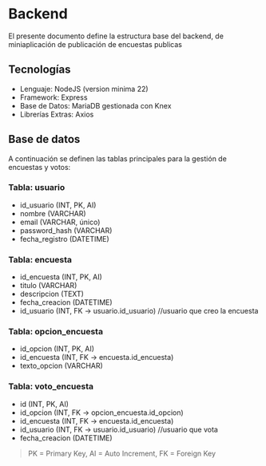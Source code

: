 # Backend
El presente documento define la estructura base del backend, de miniaplicación de publicación de encuestas publicas

## Tecnologías
- Lenguaje: NodeJS (version minima 22)
- Framework: Express
- Base de Datos: MariaDB gestionada con Knex
- Librerías Extras: Axios

## Base de datos
A continuación se definen las tablas principales para la gestión de encuestas y votos:

### Tabla: usuario
- id_usuario (INT, PK, AI)
- nombre (VARCHAR)
- email (VARCHAR, único)
- password_hash (VARCHAR)
- fecha_registro (DATETIME)

### Tabla: encuesta
- id_encuesta (INT, PK, AI)
- titulo (VARCHAR)
- descripcion (TEXT)
- fecha_creacion (DATETIME)
- id_usuario (INT, FK -> usuario.id_usuario) //usuario que creo la encuesta

### Tabla: opcion_encuesta
- id_opcion (INT, PK, AI)
- id_encuesta (INT, FK -> encuesta.id_encuesta)
- texto_opcion (VARCHAR)

### Tabla: voto_encuesta
- id (INT, PK, AI)
- id_opcion (INT, FK -> opcion_encuesta.id_opcion)
- id_encuesta (INT, FK -> encuesta.id_encuesta) 
- id_usuario (INT, FK -> usuario.id_usuario) //usuario que vota
- fecha_creacion (DATETIME)

> PK = Primary Key, AI = Auto Increment, FK = Foreign Key
